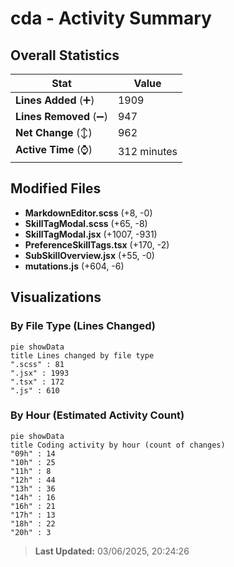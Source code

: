 # cda - Activity Summary 

## Overall Statistics

| Stat                   | Value                                                             |
| ---------------------- | ----------------------------------------------------------------- |
| **Lines Added** (➕)   | 1909                                          |
| **Lines Removed** (➖) | 947                                        |
| **Net Change** (↕)    | 962                |
| **Active Time** (⌚)   | 312 minutes |


## Modified Files
- **MarkdownEditor.scss** (+8, -0)
- **SkillTagModal.scss** (+65, -8)
- **SkillTagModal.jsx** (+1007, -931)
- **PreferenceSkillTags.tsx** (+170, -2)
- **SubSkillOverview.jsx** (+55, -0)
- **mutations.js** (+604, -6)

## Visualizations

### By File Type (Lines Changed)

```mermaid
pie showData
title Lines changed by file type
".scss" : 81
".jsx" : 1993
".tsx" : 172
".js" : 610
```

### By Hour (Estimated Activity Count)

```mermaid
pie showData
title Coding activity by hour (count of changes)
"09h" : 14
"10h" : 25
"11h" : 8
"12h" : 44
"13h" : 36
"14h" : 16
"16h" : 21
"17h" : 13
"18h" : 22
"20h" : 3
```


> **Last Updated:** 03/06/2025, 20:24:26